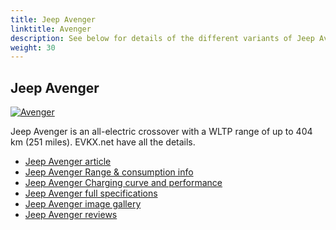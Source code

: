 ```yaml
---
title: Jeep Avenger
linktitle: Avenger
description: See below for details of the different variants of Jeep Avenger
weight: 30
---
```

## Jeep Avenger

[![Avenger](https://media.evkx.net/multimedia/models/jeep/avenger/avenger/main_1_st.jpg)](/models/jeep/avenger/avenger/)

Jeep Avenger is an all-electric crossover with a WLTP range of up to 404 km (251 miles). EVKX.net have all the details. 

- [Jeep Avenger article](/models/jeep/avenger/avenger/)
- [Jeep Avenger Range & consumption info](/models/jeep/avenger/avenger//rangeandconsumption)
- [Jeep Avenger Charging curve and performance](/models/jeep/avenger/avenger//chargingcurve)
- [Jeep Avenger full specifications](/models/jeep/avenger/avenger//specifications)
- [Jeep Avenger image gallery](/models/jeep/avenger/avenger//gallery)
- [Jeep Avenger reviews](/models/jeep/avenger/avenger//reviews)

